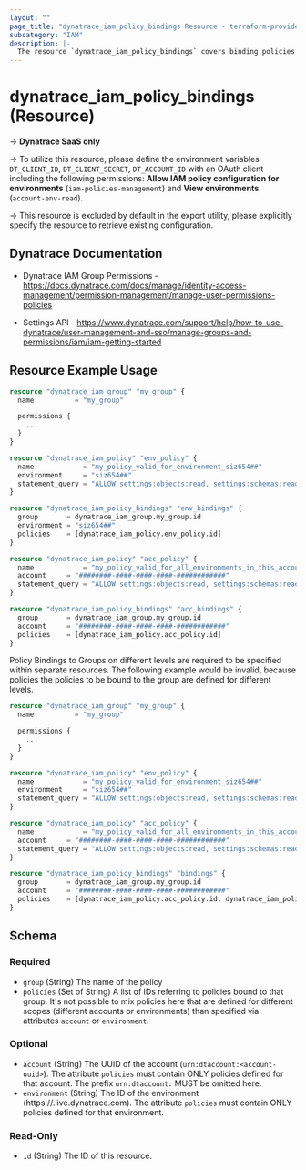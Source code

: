 ```yaml
---
layout: ""
page_title: "dynatrace_iam_policy_bindings Resource - terraform-provider-dynatrace"
subcategory: "IAM"
description: |-
  The resource `dynatrace_iam_policy_bindings` covers binding policies to user groups via Account Management API for SaaS Accounts. If you want to assign parameters or metadata to your policy bindings, please use `dynatrace_iam_policy_bindings_v2`
---
```


# dynatrace_iam_policy_bindings (Resource)

-> **Dynatrace SaaS only**

-> To utilize this resource, please define the environment variables `DT_CLIENT_ID`, `DT_CLIENT_SECRET`, `DT_ACCOUNT_ID` with an OAuth client including the following permissions: **Allow IAM policy configuration for environments** (`iam-policies-management`) and **View environments** (`account-env-read`).

-> This resource is excluded by default in the export utility, please explicitly specify the resource to retrieve existing configuration.

## Dynatrace Documentation

- Dynatrace IAM Group Permissions - https://docs.dynatrace.com/docs/manage/identity-access-management/permission-management/manage-user-permissions-policies

- Settings API - https://www.dynatrace.com/support/help/how-to-use-dynatrace/user-management-and-sso/manage-groups-and-permissions/iam/iam-getting-started

## Resource Example Usage

```terraform
resource "dynatrace_iam_group" "my_group" {
  name          = "my_group"

  permissions {
    ...
  }
}

resource "dynatrace_iam_policy" "env_policy" {
  name            = "my_policy_valid_for_environment_siz654##"
  environment     = "siz654##"
  statement_query = "ALLOW settings:objects:read, settings:schemas:read WHERE settings:schemaId = \"string\";"
}

resource "dynatrace_iam_policy_bindings" "env_bindings" {
  group       = dynatrace_iam_group.my_group.id
  environment = "siz654##"
  policies    = [dynatrace_iam_policy.env_policy.id]
}

resource "dynatrace_iam_policy" "acc_policy" {
  name            = "my_policy_valid_for_all_environments_in_this_account"
  account     = "########-####-####-####-############"
  statement_query = "ALLOW settings:objects:read, settings:schemas:read WHERE settings:schemaId = \"string\";"
}

resource "dynatrace_iam_policy_bindings" "acc_bindings" {
  group       = dynatrace_iam_group.my_group.id
  account     = "########-####-####-####-############"
  policies    = [dynatrace_iam_policy.acc_policy.id]
}
```

Policy Bindings to Groups on different levels are required to be specified within separate resources.
The following example would be invalid, because policies the policies to be bound to the group are defined for different levels.

```terraform
resource "dynatrace_iam_group" "my_group" {
  name          = "my_group"

  permissions {
    ...
  }
}

resource "dynatrace_iam_policy" "env_policy" {
  name            = "my_policy_valid_for_environment_siz654##"
  environment     = "siz654##"
  statement_query = "ALLOW settings:objects:read, settings:schemas:read WHERE settings:schemaId = \"string\";"
}

resource "dynatrace_iam_policy" "acc_policy" {
  name            = "my_policy_valid_for_all_environments_in_this_account"
  account     = "########-####-####-####-############"
  statement_query = "ALLOW settings:objects:read, settings:schemas:read WHERE settings:schemaId = \"string\";"
}

resource "dynatrace_iam_policy_bindings" "bindings" {
  group       = dynatrace_iam_group.my_group.id
  account     = "########-####-####-####-############"
  policies    = [dynatrace_iam_policy.acc_policy.id, dynatrace_iam_policy.env_policy.id] # INVALID, because `dynatrace_iam_policy.env_policy` is not defined for the account level
}
```


<!-- schema generated by tfplugindocs -->
## Schema

### Required

- `group` (String) The name of the policy
- `policies` (Set of String) A list of IDs referring to policies bound to that group. It's not possible to mix policies here that are defined for different scopes (different accounts or environments) than specified via attributes `account` or `environment`.

### Optional

- `account` (String) The UUID of the account (`urn:dtaccount:<account-uuid>`). The attribute `policies` must contain ONLY policies defined for that account. The prefix `urn:dtaccount:` MUST be omitted here.
- `environment` (String) The ID of the environment (https://<environmentid>.live.dynatrace.com). The attribute `policies` must contain ONLY policies defined for that environment.

### Read-Only

- `id` (String) The ID of this resource.
